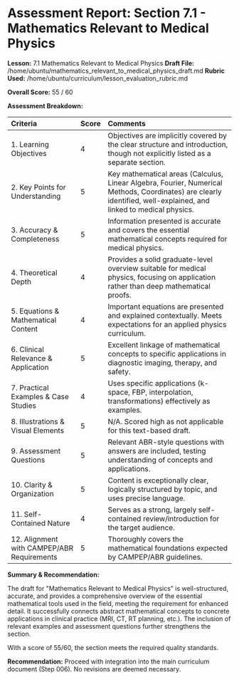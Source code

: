 # Assessment Report: Section 7.1 - Mathematics Relevant to Medical Physics

**Lesson:** 7.1 Mathematics Relevant to Medical Physics
**Draft File:** /home/ubuntu/mathematics_relevant_to_medical_physics_draft.md
**Rubric Used:** /home/ubuntu/curriculum/lesson_evaluation_rubric.md

**Overall Score:** 55 / 60

**Assessment Breakdown:**

| Criteria                             | Score | Comments |
| :----------------------------------- | :---- | :------- |
| 1. Learning Objectives           | 4     | Objectives are implicitly covered by the clear structure and introduction, though not explicitly listed as a separate section. |
| 2. Key Points for Understanding  | 5     | Key mathematical areas (Calculus, Linear Algebra, Fourier, Numerical Methods, Coordinates) are clearly identified, well-explained, and linked to medical physics. |
| 3. Accuracy & Completeness       | 5     | Information presented is accurate and covers the essential mathematical concepts required for medical physics. |
| 4. Theoretical Depth             | 4     | Provides a solid graduate-level overview suitable for medical physics, focusing on application rather than deep mathematical proofs. |
| 5. Equations & Mathematical Content | 4     | Important equations are presented and explained contextually. Meets expectations for an applied physics curriculum. |
| 6. Clinical Relevance & Application | 5     | Excellent linkage of mathematical concepts to specific applications in diagnostic imaging, therapy, and safety. |
| 7. Practical Examples & Case Studies | 4     | Uses specific applications (k-space, FBP, interpolation, transformations) effectively as examples. |
| 8. Illustrations & Visual Elements | 5     | N/A. Scored high as not applicable for this text-based draft. |
| 9. Assessment Questions          | 5     | Relevant ABR-style questions with answers are included, testing understanding of concepts and applications. |
| 10. Clarity & Organization        | 5     | Content is exceptionally clear, logically structured by topic, and uses precise language. |
| 11. Self-Contained Nature         | 4     | Serves as a strong, largely self-contained review/introduction for the target audience. |
| 12. Alignment with CAMPEP/ABR Requirements | 5     | Thoroughly covers the mathematical foundations expected by CAMPEP/ABR guidelines. |

**Summary & Recommendation:**

The draft for "Mathematics Relevant to Medical Physics" is well-structured, accurate, and provides a comprehensive overview of the essential mathematical tools used in the field, meeting the requirement for enhanced detail. It successfully connects abstract mathematical concepts to concrete applications in clinical practice (MRI, CT, RT planning, etc.). The inclusion of relevant examples and assessment questions further strengthens the section.

With a score of 55/60, the section meets the required quality standards.

**Recommendation:** Proceed with integration into the main curriculum document (Step 006). No revisions are deemed necessary.
